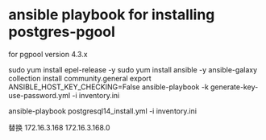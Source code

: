 # ansible playbook for installing postgres-pgool
for pgpool version 4.3.x

sudo yum install epel-release -y
sudo yum install ansible -y
ansible-galaxy collection install community.general
export ANSIBLE_HOST_KEY_CHECKING=False
ansible-playbook -k generate-key-use-password.yml  -i inventory.ini

ansible-playbook postgresql14_install.yml -i inventory.ini

替换
172.16.3.168
172.16.3.168.0


